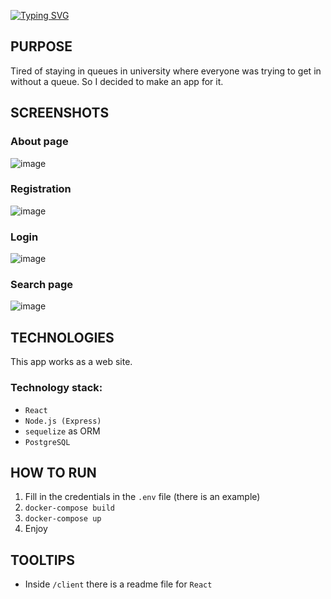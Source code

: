 [![Typing SVG](https://readme-typing-svg.herokuapp.com?font=Fira+Code&size=40&duration=4000&pause=1000&color=19F768&background=3925FF00&vCenter=true&width=435&lines=QueueAPP+README;Enjoy+%3A3)](https://git.io/typing-svg)
## PURPOSE
Tired of staying in queues in university where everyone was trying to get in without a queue. So I decided to make an app for it.
## SCREENSHOTS
### About page
![image](https://user-images.githubusercontent.com/71034341/235684840-892ed21d-ab68-4d9b-92b9-5fd58a01d521.png)
### Registration
![image](https://user-images.githubusercontent.com/71034341/235685151-05ed7bab-0a54-4d42-b69c-4643b66a478f.png)
### Login
![image](https://user-images.githubusercontent.com/71034341/235685654-ba2c9b6a-e117-435c-873d-9bc99c8a3cab.png)
### Search page
![image](https://user-images.githubusercontent.com/71034341/235685600-7afe2162-3571-4c52-b893-499fbf768cae.png)

## TECHNOLOGIES
This app works as a web site.

### Technology stack: 
  - `React` 
  - `Node.js (Express)` 
  - `sequelize` as ORM 
  - `PostgreSQL`
## HOW TO RUN
1. Fill in the credentials in the `.env` file (there is an example)
2. ```docker-compose build```
3. ```docker-compose up```
4. Enjoy
## TOOLTIPS
 - Inside `/client` there is a readme file for `React`

